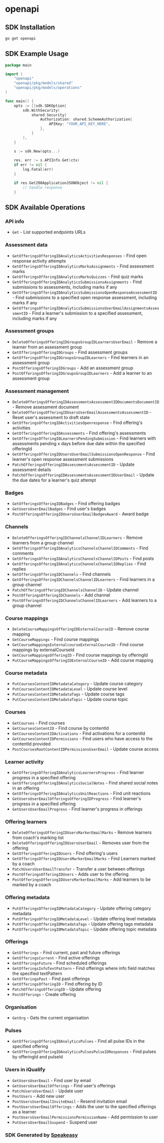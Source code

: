 # openapi

<!-- Start SDK Installation -->
## SDK Installation

```bash
go get openapi
```
<!-- End SDK Installation -->

## SDK Example Usage
<!-- Start SDK Example Usage -->
```go
package main

import (
    "openapi"
    "openapi/pkg/models/shared"
    "openapi/pkg/models/operations"
)

func main() {
    opts := []sdk.SDKOption{
        sdk.WithSecurity(
            shared.Security{
                Authorization: shared.SchemeAuthorization{
                    APIKey: "YOUR_API_KEY_HERE",
                },
            }
        ),
    }

    s := sdk.New(opts...)
    
    res, err := s.APIInfo.Get(ctx)
    if err != nil {
        log.Fatal(err)
    }

    if res.Get200ApplicationJSONObject != nil {
        // handle response
    }
```
<!-- End SDK Example Usage -->

<!-- Start SDK Available Operations -->
## SDK Available Operations

### API info

* `Get` - List supported endpoints URLs

### Assessment data

* `GetOfferingsOfferingIDAnalyticsActivitiesResponses` - Find open response activity attempts
* `GetOfferingsOfferingIDAnalyticsMarksAssignments` - Find assessment marks
* `GetOfferingsOfferingIDAnalyticsMarksQuizzes` - Find quiz marks
* `GetOfferingsOfferingIDAnalyticsSubmissionsAssignments` - Find submissions to assessments, including marks if any
* `GetOfferingsOfferingIDAnalyticsSubmissionsOpenResponseAssessmentID` - Find submissions to a specified open response assessment, including marks if any
* `GetOfferingsOfferingIDAnalyticsSubmissionsUserEmailAssignmentsAssessmentID` - Find a learner's submission to a specified assessment, including marks if any

### Assessment groups

* `DeleteOfferingsOfferingIDGroupsGroupIDLearnersUserEmail` - Remove a learner from an assessment group
* `GetOfferingsOfferingIDGroups` - Find assessment groups
* `GetOfferingsOfferingIDGroupsGroupIDLearners` - Find learners in an assessment group
* `PostOfferingsOfferingIDGroups` - Add an assessment group
* `PostOfferingsOfferingIDGroupsGroupIDLearners` - Add a learner to an assessment group

### Assessment management

* `DeleteOfferingsOfferingIDAssessmentsAssessmentIDDocumentsDocumentID` - Remove assessment document
* `DeleteOfferingsOfferingIDUsersUserEmailAssessmentsAssessmentID` - Reset user's assessment to draft state
* `GetOfferingsOfferingIDActivitiesOpenresponse` - Find offering's activities
* `GetOfferingsOfferingIDAssessments` - Find offering's assessments
* `GetOfferingsOfferingIDLearnersPendingSubmission` - Find learners with assessments pending x days before due date within the specified offeringId
* `GetOfferingsOfferingIDUsersUserEmailSubmissionsOpenResponse` - Find learner's open response assessment submissions
* `PatchOfferingsOfferingIDAssessmentsAssessmentID` - Update assessment details
* `PatchOfferingsOfferingIDAssessmentsAssessmentIDUserEmail` - Update the due dates for a learner's quiz attempt

### Badges

* `GetOfferingsOfferingIDBadges` - Find offering badges
* `GetUsersUserEmailBadges` - Find user's badges
* `PostOfferingsOfferingIDUsersUserEmailBadgesAward` - Award badge

### Channels

* `DeleteOfferingsOfferingIDChannelsChannelIDLearners` - Remove learners from a group channel
* `GetOfferingsOfferingIDAnalyticsChannelsChannelIDComments` - Find comments
* `GetOfferingsOfferingIDAnalyticsChannelsChannelIDPosts` - Find posts
* `GetOfferingsOfferingIDAnalyticsChannelsChannelIDReplies` - Find replies
* `GetOfferingsOfferingIDChannels` - Find channels
* `GetOfferingsOfferingIDChannelsChannelIDLearners` - Find learners in a group channel
* `PatchOfferingsOfferingIDChannelsChannelID` - Update channel
* `PostOfferingsOfferingIDChannels` - Add channel
* `PostOfferingsOfferingIDChannelsChannelIDLearners` - Add learners to a group channel

### Course mappings

* `DeleteCourseMappingsOfferingIDExternalCourseID` - Remove course mapping
* `GetCourseMappings` - Find course mappings
* `GetCourseMappingsExternalcourseExternalCourseID` - Find course mappings by externalCourseId
* `GetCourseMappingsOfferingID` - Find course mappings by offeringId
* `PutCourseMappingsOfferingIDExternalCourseID` - Add course mapping

### Course metadata

* `PutCoursesContentIDMetadataCategory` - Update course category
* `PutCoursesContentIDMetadataLevel` - Update course level
* `PutCoursesContentIDMetadataTags` - Update course tags
* `PutCoursesContentIDMetadataTopic` - Update course topic

### Courses

* `GetCourses` - Find courses
* `GetCoursesContentID` - Find course by contentId
* `GetCoursesContentIDActivations` - Find activations for a contentId
* `GetCoursesContentIDPermissions` - Find users who have access to the contentId provided
* `PostCoursesRootContentIDPermissionsUserEmail` - Update course access

### Learner activity

* `GetOfferingsOfferingIDAnalyticsLearnersProgress` - Find learner progress in a specified offering
* `GetOfferingsOfferingIDAnalyticsSocialNotes` - Find shared social notes in an offering
* `GetOfferingsOfferingIDAnalyticsUnitReactions` - Find unit reactions
* `GetUsersUserEmailOfferingsOfferingIDProgress` - Find learner's progress in a specified offering
* `GetUsersUserEmailProgress` - Find learner's progress in offerings

### Offering learners

* `DeleteOfferingsOfferingIDUsersMarkerEmailMarks` - Remove learners from coach's marking list
* `DeleteOfferingsOfferingIDUsersUserEmail` - Removes user from the offering
* `GetOfferingsOfferingIDUsers` - Find offering's users
* `GetOfferingsOfferingIDUsersMarkerEmailMarks` - Find Learners marked by a coach
* `PatchUsersUserEmailTransfer` - Transfer a user between offerings
* `PostOfferingsOfferingIDUsers` - Adds user to the offering
* `PostOfferingsOfferingIDUsersMarkerEmailMarks` - Add learners to be marked by a coach

### Offering metadata

* `PutOfferingsOfferingIDMetadataCategory` - Update offering category metadata
* `PutOfferingsOfferingIDMetadataLevel` - Update offering level metadata
* `PutOfferingsOfferingIDMetadataTags` - Update offering tags metadata
* `PutOfferingsOfferingIDMetadataTopic` - Update offering topic metadata

### Offerings

* `GetOfferings` - Find current, past and future offerings
* `GetOfferingsCurrent` - Find active offerings
* `GetOfferingsFuture` - Find scheduled offerings
* `GetOfferingsInfoTextPattern` - Find offerings where info field matches the specified textPattern
* `GetOfferingsPast` - Find past offerings
* `GetOfferingsOfferingID` - Find offering by ID
* `PatchOfferingsOfferingID` - Update offering
* `PostOfferings` - Create offering

### Organisation

* `GetOrg` - Gets the current organisation

### Pulses

* `GetOfferingsOfferingIDAnalyticsPulses` - Find all pulse IDs in the specified offering
* `GetOfferingsOfferingIDAnalyticsPulsesPulseIDResponses` - Find pulses by offeringId and pulseId

### Users in iQualify

* `GetUsersUserEmail` - Find user by email
* `GetUsersUserEmailOfferings` - Find user's offerings
* `PatchUsersUserEmail` - Update user
* `PostUsers` - Add new user
* `PostUsersUserEmailInviteEmail` - Resend invitation email
* `PostUsersUserEmailOfferings` - Adds the user to the specified offerings as a learner
* `PostUsersUserEmailPermissionsPermissionName` - Add permission to user
* `PutUsersUserEmailSuspend` - Suspend user

<!-- End SDK Available Operations -->

### SDK Generated by [Speakeasy](https://docs.speakeasyapi.dev/docs/using-speakeasy/client-sdks)
